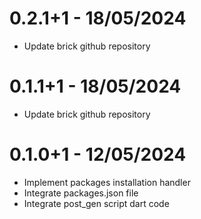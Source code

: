 # 0.2.1+1 - 18/05/2024

- Update brick github repository

# 0.1.1+1 - 18/05/2024

- Update brick github repository

# 0.1.0+1 - 12/05/2024

- Implement packages installation handler
- Integrate packages.json file
- Integrate post_gen script dart code 